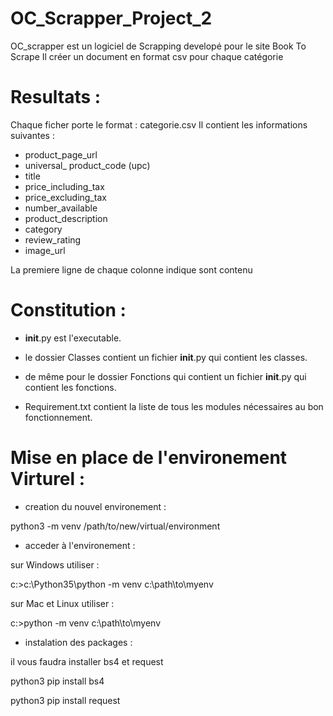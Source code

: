 # OC_Scrapper_Project_2

OC_scrapper est un logiciel de Scrapping developé pour le site Book To Scrape 
Il créer un document en format csv pour chaque catégorie 

# Resultats : 
Chaque ficher porte le format : categorie.csv 
Il contient les informations suivantes : 
- product_page_url
- universal_ product_code (upc)
- title
- price_including_tax
- price_excluding_tax
- number_available
- product_description
- category
- review_rating
- image_url

La premiere ligne de chaque colonne indique sont contenu 

# Constitution :

- __init__.py est l'executable.

- le dossier Classes contient un fichier __init__.py qui contient les classes.
- de même pour le dossier Fonctions qui contient un fichier __init__.py qui contient les fonctions.

- Requirement.txt contient la liste de tous les modules nécessaires au bon fonctionnement.
# Mise en place de l'environement Virturel :

- creation du nouvel environement :

python3 -m venv /path/to/new/virtual/environment

- acceder à l'environement :

sur Windows utiliser :

c:\>c:\Python35\python -m venv c:\path\to\myenv

sur Mac et Linux  utiliser :

c:\>python -m venv c:\path\to\myenv

- instalation des packages :

il vous faudra installer bs4 et request

python3 pip install bs4

python3 pip install request

